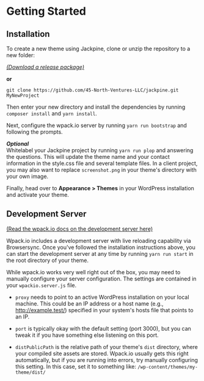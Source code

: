 # Getting Started

## Installation

To create a new theme using Jackpine, clone or unzip the repository to a new folder:

*[(Download a release package)](https://github.com/45-North-Ventures-LLC/jackpine/releases)*

**or**

```
git clone https://github.com/45-North-Ventures-LLC/jackpine.git MyNewProject
```

Then enter your new directory and install the dependencies by running `composer install` and ```yarn install```.

Next, configure the wpack.io server by running `yarn run bootstrap` and following the prompts.

***Optional***  
Whitelabel your Jackpine project by running `yarn run plop` and answering the questions. This will update the theme name and your contact information in the style.css file and several template files. In a client project, you may also want to replace `screenshot.png` in your theme's directory with your own image.

Finally, head over to **Appearance > Themes** in your WordPress installation and activate your theme.

## Development Server

[(Read the wpack.io docs on the development server here)](https://wpack.io/guides/start-development-server/)

Wpack.io includes a development server with live reloading capability via Browsersync. Once you've followed the installation instructions above, you can start the development server at any time by running `yarn run start` in the root directory of your theme.

While wpack.io works very well right out of the box, you may need to manually configure your server configuration. The settings are contained in your `wpackio.server.js` file.

- `proxy` needs to point to an active WordPress installation on your local machine. This could be an IP address or a host name (e.g., http://example.test/) specified in your system's hosts file that points to an IP.

- `port` is typically okay with the default setting (port 3000), but you can tweak it if you have something else listening on this port.

- `distPublicPath` is the relative path of your theme's `dist` directory, where your compiled site assets are stored. Wpack.io usually gets this right automatically, but if you are running into errors, try manually configuring this setting. In this case, set it to something like: `/wp-content/themes/my-theme/dist/`
